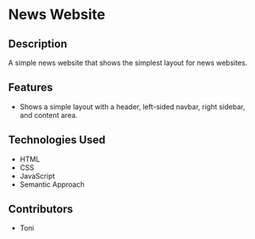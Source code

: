 # News Website

## Description

A simple news website that shows the simplest layout for news websites.

## Features

- Shows a simple layout with a header, left-sided navbar, right sidebar, and content area.

## Technologies Used

- HTML
- CSS
- JavaScript
- Semantic Approach

## Contributors

- Toni